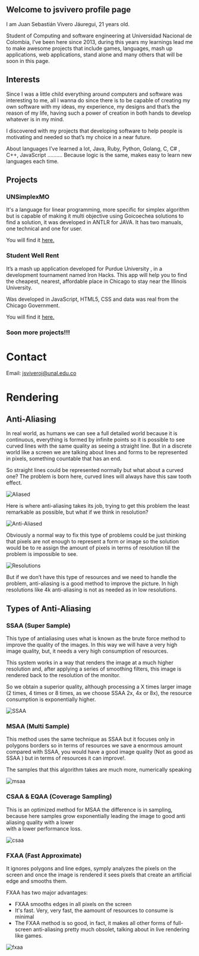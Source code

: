 ## Welcome to jsvivero profile page
I am Juan Sebastián Vivero Jáuregui, 21 years old.

Student of Computing and software engineering at Universidad Nacional de Colombia,  I’ve been here since 2013, during this years my learnings lead me to make awesome projects that include games, languages, mash up applications, web applications, stand alone and many others that will be soon in this page.   

## Interests

Since I was a little child everything around computers and software was interesting to me, all I wanna do since there is to be capable of creating my own software with my ideas, my experience, my designs and that’s the reason of my life, having such a power of creation in both  hands to develop whatever is in my mind.

I discovered with my projects that developing software to help  people is motivating and needed so that’s my choice in a near future.

About languages I’ve learned a lot, Java, Ruby, Python, Golang, C, C# , C++,  JavaScript  ……….
Because  logic is the same, makes easy to learn new languages each time.

## Projects

### UNSimplexMO

It's a language for linear programming, more specific for simplex algorithm but is capable of making it multi objective using Goicoechea solutions to find a solution, it was developed in ANTLR for JAVA.
It has two manuals, one technical and one for user.

You will find it [here.](https://github.com/jsviveroj/UNSimplexMO)

### Student Well Rent

It’s a mash up application developed for Purdue University , in a development tournament named Iron Hacks. This app will help you to find the cheapest, nearest, affordable place in Chicago to stay near the Illinois University.

Was developed in JavaScript, HTML5, CSS and data was real from the Chicago Government.

You will find it [here.](https://github.com/goldironhack/2017-Purdue-UNAL-IronHack-jsviveroj)

### Soon more projects!!!

# Contact
 Email: jsviveroj@unal.edu.co

# Rendering

## Anti-Aliasing
In real world, as humans we can see a full detailed world because it is continuous, everything is formed by infinite points so it is possible to see curved lines with the same quality as seeing a straight line. But in a discrete world like a screen we are talking about lines and forms to be represented in pixels, something countable that has an end.


So straight lines could be represented normally but what about a curved one?  The problem is born here, curved lines will always have this saw tooth effect.

![Aliased](/images/aliased.png)

Here is where anti-aliasing takes its job, trying to get this problem the least remarkable as possible, but what if we think in resolution?

![Anti-Aliased](/images/antiAliased.png)

Obviously a normal way to fix this type of problems could be  just thinking that pixels are not enough to represent a form or image so the solution would be to re assign the amount of pixels in terms of resolution till the problem is impossible to see.

![Resolutions](/images/4kvs1080.jpg)

But if we don’t have this type of resources and we need to handle the problem, anti-aliasing is a good method to improve the picture. In high resolutions like 4k anti-aliasing is not as needed as in low resolutions.

## Types of Anti-Aliasing

### SSAA (Super Sample)

This type of antialiasing uses what is known as the brute force method to improve the quality of the images. In this way we will have a very high image quality, but, it needs a very high consumption of resources.

This system works in a way that renders the image at a much higher resolution and, after applying a series of smoothing filters, this image is rendered back to the resolution of the monitor.

So we obtain a superior quality, although processing a X times larger image (2 times, 4 times or 8 times, as we choose SSAA 2x, 4x or 8x), the resource consumption is exponentially higher.

![SSAA](/images/ssaa.png)

### MSAA (Multi Sample)

This method uses the same technique  as SSAA but it focuses only in polygons borders so in terms of
resources we save a enormous amount compared with SSAA, you would have a  good image quality (Not as good as SSAA ) but in terms of resources it can improve!.

The samples that this algorithm takes are much more, numerically speaking


![msaa](/images/msaa.jpg)


### CSAA & EQAA (Coverage Sampling)

This is an optimized method for MSAA the difference is in sampling, because here samples grow exponentially leading the  image to good anti aliasing quality with a lower  
with a lower performance loss.

![csaa](/images/csaa.png)

### FXAA (Fast Approximate)

It ignores polygons and line edges, symply analyzes the pixels on the screen and once the image is rendered it sees pixels that create an artificial edge and smooths them.

FXAA has two major advantages:

* FXAA smooths edges in all pixels on the screen
* It's fast. Very, very fast, the aamount of resources to consume is minimal
* The FXAA method is so good, in fact, it makes all other forms of full-screen anti-aliasing pretty much obsolet, talking about in live rendering like games.

![fxaa](/images/fxaa.jpg)
